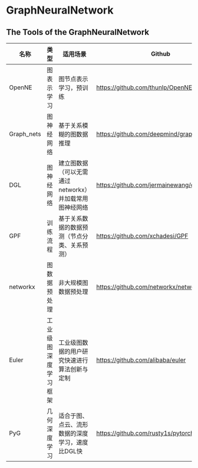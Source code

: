 # GraphNeuralNetwork

## The Tools of the GraphNeuralNetwork

名称  | 类型  | 适用场景 | Github
 ---- | ----- | ------  | ------ 
 OpenNE	| 图表示学习	| 图节点表示学习，预训练 |	https://github.com/thunlp/OpenNE
Graph_nets |	图神经网络	| 基于关系模糊的图数据推理	| https://github.com/deepmind/graph_nets
DGL	| 图神经网络 |	建立图数据（可以无需通过networkx）并加载常用图神经网络 |	https://github.com/jermainewang/dgl
GPF	| 训练流程	| 基于关系数据的数据预测（节点分类、关系预测）|	https://github.com/xchadesi/GPF
networkx	| 图数据预处理	| 非大规模图数据预处理	| https://github.com/networkx/networkx
Euler	|工业级图深度学习框架	| 工业级图数据的用户研究快速进行算法创新与定制 |	https://github.com/alibaba/euler
PyG | 几何深度学习 | 适合于图、点云、流形数据的深度学习，速度比DGL快 | https://github.com/rusty1s/pytorch_geometric
